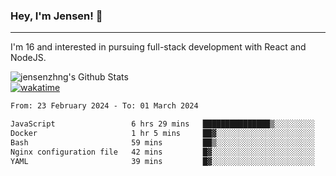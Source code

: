 ### Hey, I'm Jensen! 👋

---

I'm 16 and interested in pursuing full-stack development with React and NodeJS.

![jensenzhng's Github Stats](https://github-readme-stats.vercel.app/api?username=jensenzhng&theme=dark&show_icons=true&count_private=true)
<br />
[![wakatime](https://wakatime.com/badge/user/cbfc263d-3611-4e36-8278-8fad45fe3f62.svg)](https://wakatime.com/@cbfc263d-3611-4e36-8278-8fad45fe3f62)

<!--START_SECTION:waka-->

```txt
From: 23 February 2024 - To: 01 March 2024

JavaScript                 6 hrs 29 mins   ███████████████▒░░░░░░░░░   60.95 %
Docker                     1 hr 5 mins     ██▓░░░░░░░░░░░░░░░░░░░░░░   10.32 %
Bash                       59 mins         ██▒░░░░░░░░░░░░░░░░░░░░░░   09.29 %
Nginx configuration file   42 mins         █▓░░░░░░░░░░░░░░░░░░░░░░░   06.66 %
YAML                       39 mins         █▓░░░░░░░░░░░░░░░░░░░░░░░   06.19 %
```

<!--END_SECTION:waka-->
